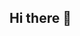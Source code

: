 ## Hi there 👋

<!--
**sum130/sum130** is a ✨ _special_ ✨ repository because its `README.md` (this file) appears on your GitHub profile.

Here are some ideas to get you started:
![header](https://capsule-render.vercel.app/api?type=wave&color=auto&height=300&section=header&text=capsule%20render&fontSize=90" )

![Anurag's GitHub stats](https://github-readme-stats.vercel.app/api?username=sum130&show_icons=true&theme=radical)

- 🔭 I’m currently working on ...
- 🌱 I’m currently learning ...
- 👯 I’m looking to collaborate on ...
- 🤔 I’m looking for help with ...
- 💬 Ask me about ...
- 📫 How to reach me: ...
- 😄 Pronouns: ...
- ⚡ Fun fact: ...
-->
